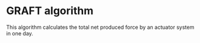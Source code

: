 # GRAFT algorithm

This algorithm calculates the total net produced force by an actuator system in one day.
